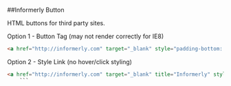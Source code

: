##Informerly Button

HTML buttons for third party sites. 


Option 1 - Button Tag (may not render correctly for IE8)
```html
<a href="http://informerly.com" target="_blank" style="padding-bottom: 5px;" title="Informerly"><button type="button"><img src="http://i.imgur.com/42bU6uL.png" alt="Informerly" style="padding: 1px 1px 2px 1px;"></button></a>
```

Option 2 - Style Link (no hover/click styling)

```html
<a href="http://informerly.com" target="_blank" title="Informerly" style="font: bold 11px Arial; text-decoration: none; background-color: #EEEEEE; color: #333333; padding: 6px; border: 1px solid #CCCCCC; -moz-border-radius: 4px; border-radius: 4px;"><img src="http://i.imgur.com/42bU6uL.png" alt="Informerly" style="padding-bottom: 2px;"></a>
	```